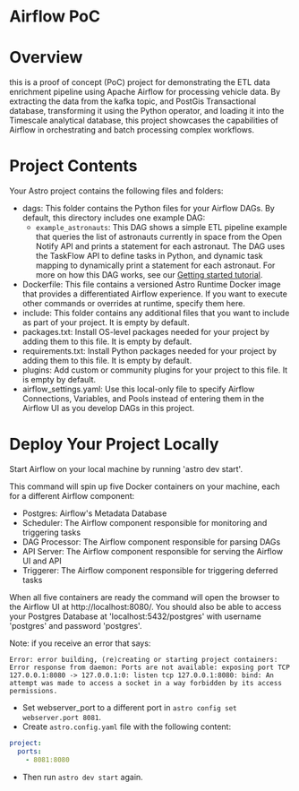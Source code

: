Airflow PoC
=======

Overview
========
this is a proof of concept (PoC) project for demonstrating the ETL data enrichment pipeline using Apache Airflow for processing vehicle data.
By extracting the data from the kafka topic, and PostGis Transactional database, transforming it using the Python operator, 
and loading it into the Timescale analytical database,
this project showcases the capabilities of Airflow in orchestrating and batch processing complex workflows.

Project Contents
================

Your Astro project contains the following files and folders:

- dags: This folder contains the Python files for your Airflow DAGs. By default, this directory includes one example DAG:
    - `example_astronauts`: This DAG shows a simple ETL pipeline example that queries the list of astronauts currently in space from the Open Notify API and prints a statement for each astronaut. The DAG uses the TaskFlow API to define tasks in Python, and dynamic task mapping to dynamically print a statement for each astronaut. For more on how this DAG works, see our [Getting started tutorial](https://www.astronomer.io/docs/learn/get-started-with-airflow).
- Dockerfile: This file contains a versioned Astro Runtime Docker image that provides a differentiated Airflow experience. If you want to execute other commands or overrides at runtime, specify them here.
- include: This folder contains any additional files that you want to include as part of your project. It is empty by default.
- packages.txt: Install OS-level packages needed for your project by adding them to this file. It is empty by default.
- requirements.txt: Install Python packages needed for your project by adding them to this file. It is empty by default.
- plugins: Add custom or community plugins for your project to this file. It is empty by default.
- airflow_settings.yaml: Use this local-only file to specify Airflow Connections, Variables, and Pools instead of entering them in the Airflow UI as you develop DAGs in this project.

Deploy Your Project Locally
===========================

Start Airflow on your local machine by running 'astro dev start'.

This command will spin up five Docker containers on your machine, each for a different Airflow component:

- Postgres: Airflow's Metadata Database
- Scheduler: The Airflow component responsible for monitoring and triggering tasks
- DAG Processor: The Airflow component responsible for parsing DAGs
- API Server: The Airflow component responsible for serving the Airflow UI and API
- Triggerer: The Airflow component responsible for triggering deferred tasks

When all five containers are ready the command will open the browser to the Airflow UI at http://localhost:8080/. You should also be able to access your Postgres Database at 'localhost:5432/postgres' with username 'postgres' and password 'postgres'.

Note: if you receive an error that says:
```
Error: error building, (re)creating or starting project containers: Error response from daemon: Ports are not available: exposing port TCP 127.0.0.1:8080 -> 127.0.0.1:0: listen tcp 127.0.0.1:8080: bind: An attempt was made to access a socket in a way forbidden by its access permissions.
````
* Set webserver_port to a different port in `astro config set webserver.port 8081`.
* Create `astro.config.yaml` file with the following content:
```yaml
project:
  ports:
    - 8081:8080
````
* Then run `astro dev start` again.